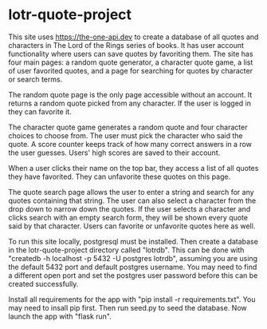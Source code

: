 # lotr-quote-project

This site uses https://the-one-api.dev to create a database of all quotes and characters in The Lord of the Rings series of books. It has user account functionality where users can save quotes by favoriting them. The site has four main pages: a random quote generator, a character quote game, a list of user favorited quotes, and a page for searching for quotes by character or search terms.

The random quote page is the only page accessible without an account. It returns a random quote picked from any character. If the user is logged in they can favorite it.

The character quote game generates a random quote and four character choices to choose from. The user must pick the character who said the quote. A score counter keeps track of how many correct answers in a row the user guesses. Users' high scores are saved to their account.

When a user clicks their name on the top bar, they access a list of all quotes they have favorited. They can unfavorite these quotes on this page.

The quote search page allows the user to enter a string and search for any quotes containing that string. The user can also select a character from the drop down to narrow down the quotes. If the user selects a character and clicks search with an empty search form, they will be shown every quote said by that character. Users can favorite or unfavorite quotes here as well.

To run this site locally, postgresql must be installed. Then create a database in the lotr-quote-project directory called "lotrdb". This can be done with "createdb -h localhost -p 5432 -U postgres lotrdb", assuming you are using the default 5432 port and default postgres username. You may need to find a different open port and set the postgres user password before this can be created successfully.

Install all requirements for the app with "pip install -r requirements.txt". You may need to insall pip first. Then run seed.py to seed the database. Now launch the app with "flask run".
